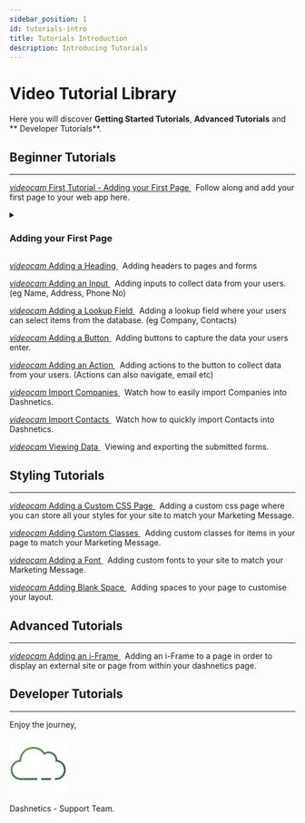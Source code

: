 ```yaml
---
sidebar_position: 1
id: tutorials-intro
title: Tutorials Introduction
description: Introducing Tutorials
---
```


# Video Tutorial Library

Here you will discover **Getting Started Tutorials**, **Advanced Tutorials** and ** Developer Tutorials**.


## Beginner Tutorials
---
[<i className="material-icons-h2">videocam</i> First Tutorial - Adding your First Page ](/vids/Dashnetics-addapage.mp4) &nbsp; Follow along and add your first page to your web app here.

<details>

<summary>

<h3 style={{ display: 'inline'}}> Adding your First Page </h3>

</summary><p></p>

Welcome to the first video in the Dashnetics Video Tutorial Series.

For the best experience, we recommend you follow along with these Tutorials 

as you work on your own dashnetics server, pausing the video whenever you need to.

In this first video we will unbox a blank Dashnetics Application and add our first page.

After receiving a link and login details from your dashnetics team

The first thing to note is that Dashnetics is made up of two sites,  

your public facing site which will start out blank

and a password protected administration site which you will use to build your front facing site.

the difference between the two is an admin dot at the front of the admin site.

Once we've logged in to the admin site we can begin building our web application, 

Lets create our first page. 

The first option under the menu  is "Page Settings"

The button under Page Settings is "Add"

Lets give it a name e.g. "Home Page" and a URI e.g. "home"

Its our only page, so let's tick the "default" option which will make it our users' landing page.

Once we save, we can refresh our public facing site and see it has redirected us to our first page, which is blank.


</details>
<p></p>


[<i className="material-icons-h2">videocam</i> Adding a Heading ](/vids/Dashnetics-addheader.mp4)  &nbsp; Adding headers to pages and forms

[<i className="material-icons-h2">videocam</i> Adding an Input ](/vids/Dashnetics-addinputs.mp4)  &nbsp; Adding inputs to collect data from your users. (eg Name, Address, Phone No)

[<i className="material-icons-h2">videocam</i> Adding a Lookup Field ](/vids/Dashnetics-AddLookup.mp4)  &nbsp; Adding a lookup field where your users can select items from the database. (eg Company, Contacts)

[<i className="material-icons-h2">videocam</i> Adding a Button ](/vids/Dashnetics-addbutton.mp4)  &nbsp; Adding buttons to capture the data your users enter.

[<i className="material-icons-h2">videocam</i> Adding an Action ](/vids/Dashnetics-addaction.mp4)  &nbsp; Adding actions to the button to collect data from your users. (Actions can also navigate, email etc) 

[<i className="material-icons-h2">videocam</i> Import Companies ](/vids/Dashnetics-Import-Companies.mp4)  &nbsp; Watch how to easily import Companies into Dashnetics.

[<i className="material-icons-h2">videocam</i> Import Contacts ](/vids/Dashnetics-Import-Contacts.mp4)  &nbsp; Watch how to quickly import Contacts into Dashnetics.

[<i className="material-icons-h2">videocam</i> Viewing Data ](/vids/Dashnetics-submittedforms.mp4)  &nbsp; Viewing and exporting the submitted forms. 

## Styling Tutorials
---
[<i className="material-icons-h2">videocam</i> Adding a Custom CSS Page ](/vids/Dashnetics-addcustomcsspage.mp4)  &nbsp; Adding a custom css page where you can store all your styles for your site to match your Marketing Message.

[<i className="material-icons-h2">videocam</i> Adding Custom Classes ](/vids/Dashnetics-addcustomclasses.mp4)  &nbsp; Adding custom classes for items in your page to match your Marketing Message.

[<i className="material-icons-h2">videocam</i> Adding a Font ](/vids/Dashnetics-addfont.mp4)  &nbsp; Adding custom fonts to your site to match your Marketing Message.

[<i className="material-icons-h2">videocam</i> Adding Blank Space ](/vids/Dashnetics-addspace.mp4)  &nbsp; Adding spaces to your page to customise your layout.


## Advanced Tutorials
---
[<i className="material-icons-h2">videocam</i> Adding an i-Frame ](/vids/Dashnetics-addiframe.mp4)  &nbsp; Adding an i-Frame to a page in order to display an external site or page from within your dashnetics page. 

## Developer Tutorials
---

<div className="features-icon-container"></div>


Enjoy the journey, 

[ ![](/img/favicon.png) ](https://dashnetics.com.au)

Dashnetics - Support Team.


